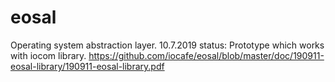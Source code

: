 # eosal
Operating system abstraction layer. 10.7.2019 status: Prototype which works with iocom library. 
https://github.com/iocafe/eosal/blob/master/doc/190911-eosal-library/190911-eosal-library.pdf

